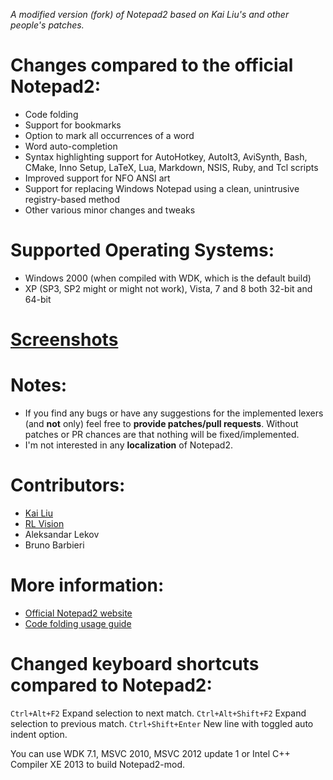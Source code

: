 _A modified version (fork) of Notepad2 based on Kai Liu's and other people's patches._

# Changes compared to the official Notepad2:

* Code folding
* Support for bookmarks
* Option to mark all occurrences of a word
* Word auto-completion
* Syntax highlighting support for AutoHotkey, AutoIt3, AviSynth, Bash, CMake, Inno Setup,
  LaTeX, Lua, Markdown, NSIS, Ruby, and Tcl scripts
* Improved support for NFO ANSI art
* Support for replacing Windows Notepad using a clean, unintrusive registry-based method
* Other various minor changes and tweaks

# Supported Operating Systems:
* Windows 2000 (when compiled with WDK, which is the default build)
* XP (SP3, SP2 might or might not work), Vista, 7 and 8 both 32-bit and 64-bit

# [Screenshots](http://xhmikosr.github.com/notepad2-mod/screenshots)

# Notes:
* If you find any bugs or have any suggestions for the implemented lexers (and **not** only)
  feel free to **provide patches/pull requests**. Without patches or PR chances are that
  nothing will be fixed/implemented.
* I'm not interested in any **localization** of Notepad2.

# Contributors:
* [Kai Liu](http://code.kliu.org/misc/notepad2/)
* [RL Vision](http://www.rlvision.com/notepad2/about.asp)
* Aleksandar Lekov
* Bruno Barbieri

# More information:
* [Official Notepad2 website](http://www.flos-freeware.ch/notepad2.html)
* [Code folding usage guide](https://github.com/XhmikosR/notepad2-mod/wiki/Code-Folding-Usage)

# Changed keyboard shortcuts compared to Notepad2:
`Ctrl+Alt+F2`       Expand selection to next match.
`Ctrl+Alt+Shift+F2` Expand selection to previous match.
`Ctrl+Shift+Enter`  New line with toggled auto indent option.

You can use WDK 7.1, MSVC 2010, MSVC 2012 update 1 or Intel C++ Compiler XE 2013 to build Notepad2-mod.

